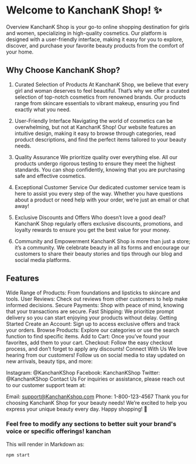# Welcome to KanchanK  Shop! ✨
Overview
KanchanK Shop is your go-to online shopping destination for girls and women, specializing in high-quality cosmetics. Our platform is designed with a user-friendly interface, making it easy for you to explore, discover, and purchase your favorite beauty products from the comfort of your home.

## Why Choose KanchanK Shop?
1. Curated Selection of Products
At KanchanK Shop, we believe that every girl and woman deserves to feel beautiful. That’s why we offer a curated selection of top-notch cosmetics from renowned brands. Our products range from skincare essentials to vibrant makeup, ensuring you find exactly what you need.

2. User-Friendly Interface
Navigating the world of cosmetics can be overwhelming, but not at KanchanK Shop! Our website features an intuitive design, making it easy to browse through categories, read product descriptions, and find the perfect items tailored to your beauty needs.

3. Quality Assurance
We prioritize quality over everything else. All our products undergo rigorous testing to ensure they meet the highest standards. You can shop confidently, knowing that you are purchasing safe and effective cosmetics.

4. Exceptional Customer Service
Our dedicated customer service team is here to assist you every step of the way. Whether you have questions about a product or need help with your order, we’re just an email or chat away!

5. Exclusive Discounts and Offers
Who doesn’t love a good deal? KanchanK Shop regularly offers exclusive discounts, promotions, and loyalty rewards to ensure you get the best value for your money.

6. Community and Empowerment
KanchanK Shop is more than just a store; it’s a community. We celebrate beauty in all its forms and encourage our customers to share their beauty stories and tips through our blog and social media platforms.

## Features
Wide Range of Products: From foundations and lipsticks to skincare and tools.
User Reviews: Check out reviews from other customers to help make informed decisions.
Secure Payments: Shop with peace of mind, knowing that your transactions are secure.
Fast Shipping: We prioritize prompt delivery so you can start enjoying your products without delay.
Getting Started
Create an Account: Sign up to access exclusive offers and track your orders.
Browse Products: Explore our categories or use the search function to find specific items.
Add to Cart: Once you’ve found your favorites, add them to your cart.
Checkout: Follow the easy checkout process, and don’t forget to apply any discounts!
Connect With Us
We love hearing from our customers! Follow us on social media to stay updated on new arrivals, beauty tips, and more:

Instagram: @KanchanKShop
Facebook: KanchanKShop
Twitter: @KanchanKShop
Contact Us
For inquiries or assistance, please reach out to our customer support team at:

Email: support@KanchanKshop.com
Phone: 1-800-123-4567
Thank you for choosing KanchanK Shop for your beauty needs! We’re excited to help you express your unique beauty every day. Happy shopping! 💄

### Feel free to modify any sections to better suit your brand's voice or specific offerings! kanchan



This will render in Markdown as:

```javascript title="JavaScript"
npm start


